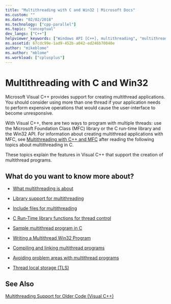 ```yaml
---
title: "Multithreading with C and Win32 | Microsoft Docs"
ms.custom: ""
ms.date: "02/02/2018"
ms.technology: ["cpp-parallel"]
ms.topic: "conceptual"
dev_langs: ["C++"]
helpviewer_keywords: ["Windows API [C++], multithreading", "multithreading [C++], C and Win32", "Visual C, multithreading", "Win32 applications [C++], multithreading", "threading [C++], C and Win32", "Win32 [C++], multithreading", "threading [C]"]
ms.assetid: 67cdc99e-1ad9-452b-a042-ed246b70040e
author: "mikeblome"
ms.author: "mblome"
ms.workload: ["cplusplus"]
---
```

# Multithreading with C and Win32
Microsoft Visual C++ provides support for creating multithread applications. You should consider using more than one thread if your application needs to perform expensive operations that would cause the user-interface to become unresponsive.  
  
With Visual C++, there are two ways to program with multiple threads: use the Microsoft Foundation Class (MFC) library or the C run-time library and the Win32 API. For information about creating multithread applications with MFC, see [Multithreading with C++ and MFC](multithreading-with-cpp-and-mfc.md) after reading the following topics about multithreading in C.  
  
These topics explain the features in Visual C++ that support the creation of multithread programs.  
  
## What do you want to know more about?  
  
- [What multithreading is about](multithread-programs.md)  
  
- [Library support for multithreading](library-support-for-multithreading.md)  
  
- [Include files for multithreading](include-files-for-multithreading.md)  
  
- [C Run-Time library functions for thread control](c-run-time-library-functions-for-thread-control.md)  
  
- [Sample multithread program in C](sample-multithread-c-program.md)  
  
- [Writing a Multithread Win32 Program](writing-a-multithreaded-win32-program.md)  
  
- [Compiling and linking multithread programs](compiling-and-linking-multithread-programs.md)  
  
- [Avoiding problem areas with multithread programs](avoiding-problem-areas-with-multithread-programs.md)  
  
- [Thread local storage (TLS)](thread-local-storage-tls.md)  
  
## See Also  
 
[Multithreading Support for Older Code (Visual C++)](multithreading-support-for-older-code-visual-cpp.md)